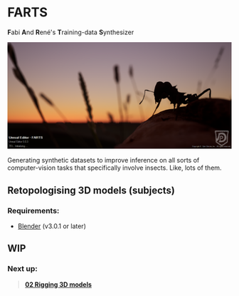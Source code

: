 # FARTS
**F**abi **A**nd **R**ené's **T**raining-data **S**ynthesizer

![](../images/06_launch.png)

Generating synthetic datasets to improve inference on all sorts of computer-vision tasks that specifically involve insects. Like, lots of them.

## Retopologising 3D models (subjects)

### Requirements:
* [Blender](https://www.blender.org/) (v3.0.1 or later)

## WIP


### Next up: 
> [**02 Rigging 3D models**](02_Rigging_3D_models.md)